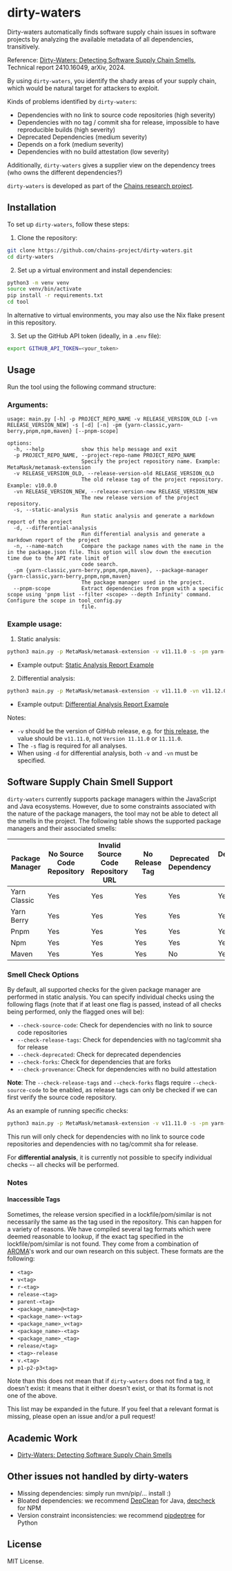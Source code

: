 # dirty-waters

Dirty-waters automatically finds software supply chain issues in software projects by analyzing the available metadata of all dependencies, transitively.

Reference: [Dirty-Waters: Detecting Software Supply Chain Smells](http://arxiv.org/pdf/2410.16049), Technical report 2410.16049, arXiv, 2024.

By using `dirty-waters`, you identify the shady areas of your supply chain, which would be natural target for attackers to exploit.

Kinds of problems identified by `dirty-waters`:

- Dependencies with no link to source code repositories (high severity)
- Dependencies with no tag / commit sha for release, impossible to have reproducible builds (high severity)
- Deprecated Dependencies (medium severity)
- Depends on a fork (medium severity)
- Dependencies with no build attestation (low severity)

Additionally, `dirty-waters` gives a supplier view on the dependency trees (who owns the different dependencies?)

`dirty-waters` is developed as part of the [Chains research project](https://chains.proj.kth.se/).

## Installation

To set up `dirty-waters`, follow these steps:

1. Clone the repository:

```bash
git clone https://github.com/chains-project/dirty-waters.git
cd dirty-waters
```

2. Set up a virtual environment and install dependencies:

```bash
python3 -m venv venv
source venv/bin/activate
pip install -r requirements.txt
cd tool
```

In alternative to virtual environments, you may also use the Nix flake present in this repository.

3. Set up the GitHub API token (ideally, in a `.env` file):

```bash
export GITHUB_API_TOKEN=<your_token>
```

## Usage

Run the tool using the following command structure:

### Arguments:

```
usage: main.py [-h] -p PROJECT_REPO_NAME -v RELEASE_VERSION_OLD [-vn RELEASE_VERSION_NEW] -s [-d] [-n] -pm {yarn-classic,yarn-berry,pnpm,npm,maven} [--pnpm-scope]

options:
  -h, --help            show this help message and exit
  -p PROJECT_REPO_NAME, --project-repo-name PROJECT_REPO_NAME
                        Specify the project repository name. Example: MetaMask/metamask-extension
  -v RELEASE_VERSION_OLD, --release-version-old RELEASE_VERSION_OLD
                        The old release tag of the project repository. Example: v10.0.0
  -vn RELEASE_VERSION_NEW, --release-version-new RELEASE_VERSION_NEW
                        The new release version of the project repository.
  -s, --static-analysis
                        Run static analysis and generate a markdown report of the project
  -d, --differential-analysis
                        Run differential analysis and generate a markdown report of the project
  -n, --name-match      Compare the package names with the name in the in the package.json file. This option will slow down the execution time due to the API rate limit of
                        code search.
  -pm {yarn-classic,yarn-berry,pnpm,npm,maven}, --package-manager {yarn-classic,yarn-berry,pnpm,npm,maven}
                        The package manager used in the project.
  --pnpm-scope          Extract dependencies from pnpm with a specific scope using 'pnpm list --filter <scope> --depth Infinity' command. Configure the scope in tool_config.py
                        file.
```

### Example usage:

1. Static analysis:

```bash
python3 main.py -p MetaMask/metamask-extension -v v11.11.0 -s -pm yarn-berry
```

- Example output: [Static Analysis Report Example](example_reports/static_analysis_report_example.md)

2. Differential analysis:

```bash
python3 main.py -p MetaMask/metamask-extension -v v11.11.0 -vn v11.12.0 -s -d -pm yarn-berry
```

- Example output: [Differential Analysis Report Example](example_reports/differential_analysis_report_example.md)

Notes:

- `-v` should be the version of GitHub release, e.g. for [this release](https://github.com/MetaMask/metamask-extension/releases/tag/v11.1.0), the value should be `v11.11.0`, not `Version 11.11.0` or `11.11.0`.
- The `-s` flag is required for all analyses.
- When using `-d` for differential analysis, both `-v` and `-vn` must be specified.

## Software Supply Chain Smell Support

`dirty-waters` currently supports package managers within the JavaScript and Java ecosystems. However, due to some constraints associated with the nature of the package managers, the tool may not be able to detect all the smells in the project. The following table shows the supported package managers and their associated smells:

| Package Manager | No Source Code Repository | Invalid Source Code Repository URL | No Release Tag | Deprecated Dependency | Depends on a Fork | No Build Attestation |
| --------------- | ------------------------- | ---------------------------------- | -------------- | --------------------- | ----------------- | -------------------- |
| Yarn Classic    | Yes                       | Yes                                | Yes            | Yes                   | Yes               | Yes                  |
| Yarn Berry      | Yes                       | Yes                                | Yes            | Yes                   | Yes               | Yes                  |
| Pnpm            | Yes                       | Yes                                | Yes            | Yes                   | Yes               | Yes                  |
| Npm             | Yes                       | Yes                                | Yes            | Yes                   | Yes               | Yes                  |
| Maven           | Yes                       | Yes                                | Yes            | No                    | Yes               | No                   |

### Smell Check Options

By default, all supported checks for the given package manager are performed in static analysis.
You can specify individual checks using the following flags (note that if at least one flag
is passed, instead of all checks being performed, only the flagged ones will be):

- `--check-source-code`: Check for dependencies with no link to source code repositories
- `--check-release-tags`: Check for dependencies with no tag/commit sha for release
- `--check-deprecated`: Check for deprecated dependencies
- `--check-forks`: Check for dependencies that are forks
- `--check-provenance`: Check for dependencies with no build attestation

**Note**: The `--check-release-tags` and `--check-forks` flags require `--check-source-code` to be enabled, as release tags can only be checked if we can first verify the source code repository.

As an example of running specific checks:

```bash
python3 main.py -p MetaMask/metamask-extension -v v11.11.0 -s -pm yarn-berry --check-source-code --check-release-tags
```

This run will only check for dependencies with no link to source code repositories and dependencies with no tag/commit sha for release.

For **differential analysis**, it is currently not possible to specify individual checks -- all checks will be performed.

### Notes

#### Inaccessible Tags

Sometimes, the release version specified in a lockfile/pom/similar is not necessarily the same
as the tag used in the repository. This can happen for a variety of reasons. We have
compiled several tag formats which were deemed reasonable to lookup, if the exact tag
specified in the lockfile/pom/similar is not found. They come from a combination of [AROMA](https://dl.acm.org/doi/pdf/10.1145/3643764)'s
work and our own research on this subject.
These formats are the following:

- `<tag>`
- `v<tag>`
- `r-<tag>`
- `release-<tag>`
- `parent-<tag>`
- `<package_name>@<tag>`
- `<package_name>-v<tag>`
- `<package_name>_v<tag>`
- `<package_name>-<tag>`
- `<package_name>_<tag>`
- `release/<tag>`
- `<tag>-release`
- `v.<tag>`
- `p1-p2-p3<tag>`

Note than this does not mean that if `dirty-waters` does not find a tag, it doesn't exist:
it means that it either doesn't exist, or that its format is not one of the above.

This list may be expanded in the future. If you feel that a relevant format is missing, please
open an issue and/or a pull request!

## Academic Work

- [Dirty-Waters: Detecting Software Supply Chain Smells](https://arxiv.org/abs/2410.16049)

## Other issues not handled by dirty-waters

- Missing dependencies: simply run mvn/pip/... install :)
- Bloated dependencies: we recommend [DepClean](https://github.com/ASSERT-KTH/depclean) for Java, [depcheck](https://github.com/depcheck/depcheck) for NPM
- Version constraint inconsistencies: we recommend [pipdeptree](https://github.com/tox-dev/pipdeptree) for Python

## License

MIT License.
